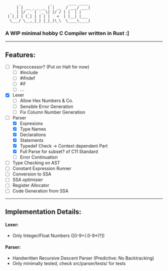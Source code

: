 ```
      _             _       ____ ____ 
     | | __ _ _ __ | | __  / ___/ ___|
  _  | |/ _` | '_ \| |/ / | |  | |    
 | |_| | (_| | | | |   <  | |__| |___ 
  \___/ \__,_|_| |_|_|\_\  \____\____|

```
### A WIP minimal hobby C Compiler written in Rust :]

---

## Features:

- [ ] Preproccessor? (Put on Halt for now)
  - [ ] #include
  - [ ] #ifndef
  - [ ] #if
  - [ ] ...
- [x] Lexer
  - [ ] Allow Hex Numbers & Co.
  - [ ] Sensible Error Generation
  - [ ] Fix Column Number Generation
- [ ] Parser
  - [x] Expresions
  - [x] Type Names
  - [x] Declarations
  - [x] Statements
  - [x] Typedef Check -> Context dependent Part
  - [x] Full Parse for subset? of C11 Standard
  - [ ] Error Continuation
- [ ] Type Checking on AST
- [ ] Constant Expression Runner
- [ ] Conversion to SSA
- [ ] SSA optimisier
- [ ] Register Allocator
- [ ] Code Generation from SSA

---

## Implementation Details:

#### Lexer:
  - Only Integer/Float Numbers ([0-9+(.0-9*)?])


#### Parser:
 - Handwritten Recursive Descent Parser (Predictive: No Backtracking)
 - Only minimally tested, check src/parser/tests/ for tests

